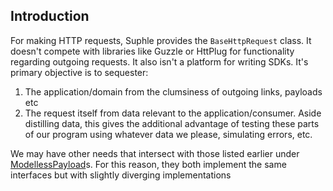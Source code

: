 ## Introduction

For making HTTP requests, Suphle provides the `BaseHttpRequest` class. It doesn't compete with libraries like Guzzle or HttPlug for functionality regarding outgoing requests. It also isn't a platform for writing SDKs. It's primary objective is to sequester:

1. The application/domain from the clumsiness of outgoing links, payloads etc
1. The request itself from data relevant to the application/consumer. Aside distilling data, this gives the additional advantage of testing these parts of our program using whatever data we please, simulating errors, etc.

We may have other needs that intersect with those listed earlier under [ModellessPayload](controllers/services/section)s. For this reason, they both implement the same interfaces but with slightly diverging implementations